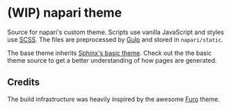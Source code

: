 # (WIP) napari theme

Source for napari's custom theme. Scripts use vanilla JavaScript and styles
use [SCSS](https://sass-lang.com/). The files are preprocessed by
[Gulp](https://gulpjs.com/) and stored in `napari/static`.

The base theme inherits [Sphinx's basic theme](https://github.com/sphinx-doc/sphinx/tree/master/sphinx/themes/basic).
Check out the the basic theme source to get a better understanding of how
pages are generated.

## Credits

The build infrastructure was heavily inspired by the awesome
[Furo](https://github.com/pradyunsg/furo) theme.
